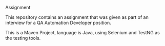 Assignment

This repository contains an assignment that was given as part of an interview for a QA Automation Developer position.

This is a Maven Project, language is Java, using Selenium and TestNG as the testing tools. 
